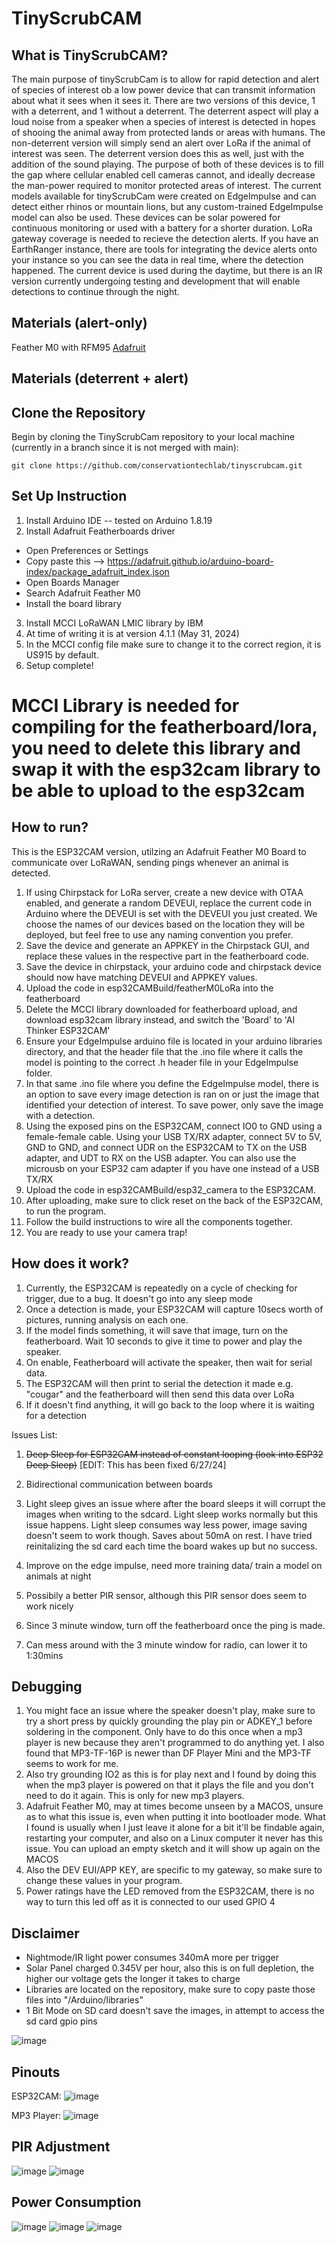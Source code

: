 # TinyScrubCAM

## What is TinyScrubCAM?

The main purpose of tinyScrubCam is to allow for rapid detection and alert of species of interest ob a low power device that can transmit information about what it sees when it sees it. There are two versions of this device, 1 with a deterrent, and 1 without a deterrent. The deterrent aspect will play a loud noise from a speaker when a species of interest is detected in hopes of shooing the animal away from protected lands or areas with humans. The non-deterrent version will simply send an alert over LoRa if the animal of interest was seen. The deterrent version does this as well, just with the addition of the sound playing. The purpose of both of these devices is to fill the gap where cellular enabled cell cameras cannot, and ideally decrease the man-power required to monitor protected areas of interest. The current models available for tinyScrubCam were created on EdgeImpulse and can detect either rhinos or mountain lions, but any custom-trained EdgeImpulse model can also be used. These devices can be solar powered for continuous monitoring or used with a battery for a shorter duration. LoRa gateway coverage is needed to recieve the detection alerts. If you have an EarthRanger instance, there are tools for integrating the device alerts onto your instance so you can see the data in real time, where the detection happened. The current device is used during the daytime, but there is an IR version currently undergoing testing and development that will enable detections to continue through the night.

## Materials (alert-only)
Feather M0 with RFM95 [Adafruit](https://www.adafruit.com/product/3178?utm_sourceyoutube&utm_mediumvideodescrip&utm_campaignnewproductsCartoon&gad_source=1&gclid=Cj0KCQjwz7C2BhDkARIsAA_SZKZCIGn54L61ULlrLxffnhwh_xx6Jt_kOjqM2qmDKK6bbU3X-suS_-YaAo5ZEALw_wcB)


## Materials (deterrent + alert)

## Clone the Repository

Begin by cloning the TinyScrubCam repository to your local machine (currently in a branch since it is not merged with main):

```
git clone https://github.com/conservationtechlab/tinyscrubcam.git
```

## Set Up Instruction

1. Install Arduino IDE -- tested on Arduino 1.8.19
2. Install Adafruit Featherboards driver

- Open Preferences or Settings
- Copy paste this --> https://adafruit.github.io/arduino-board-index/package_adafruit_index.json
- Open Boards Manager
- Search Adafruit Feather M0
- Install the board library

3. Install MCCI LoRaWAN LMIC library by IBM
4. At time of writing it is at version 4.1.1 (May 31, 2024)
5. In the MCCI config file make sure to change it to the correct region, it is US915 by default.
6. Setup complete!

# MCCI Library is needed for compiling for the featherboard/lora, you need to delete this library and swap it with the esp32cam library to be able to upload to the esp32cam

## How to run?

This is the ESP32CAM version, utilzing an Adafruit Feather M0 Board to communicate over LoRaWAN, sending pings whenever an animal is detected.

1. If using Chirpstack for LoRa server, create a new device with OTAA enabled, and generate a random DEVEUI, replace the current code in Arduino where the DEVEUI is set with the DEVEUI you just created. We choose the names of our devices based on the location they will be deployed, but feel free to use any naming convention you prefer.
2. Save the device and generate an APPKEY in the Chirpstack GUI, and replace these values in the respective part in the featherboard code.
3. Save the device in chirpstack, your arduino code and chirpstack device should now have matching DEVEUI and APPKEY values.
4. Upload the code in esp32CAMBuild/featherM0LoRa into the featherboard
5. Delete the MCCI library downloaded for featherboard upload, and download esp32cam library instead, and switch the 'Board' to 'AI Thinker ESP32CAM'
6. Ensure your EdgeImpulse arduino file is located in your arduino libraries directory, and that the header file that the .ino file where it calls the model is pointing to the correct .h header file in your EdgeImpulse folder.
7. In that same .ino file where you define the EdgeImpulse model, there is an option to save every image detection is ran on or just the image that identified your detection of interest. To save power, only save the image with a detection.
8. Using the exposed pins on the ESP32CAM, connect IO0 to GND using a female-female cable. Using your USB TX/RX adapter, connect 5V to 5V, GND to GND, and connect UDR on the ESP32CAM to TX on the USB adapter, and UDT to RX on the USB adapter. You can also use the microusb on your ESP32 cam adapter if you have one instead of a USB TX/RX
9. Upload the code in esp32CAMBuild/esp32_camera to the ESP32CAM.
11. After uploading, make sure to click reset on the back of the ESP32CAM, to run the program.
12. Follow the build instructions to wire all the components together.
14. You are ready to use your camera trap!

## How does it work?

1. Currently, the ESP32CAM is repeatedly on a cycle of checking for trigger, due to a bug. It doesn't go into any sleep mode
2. Once a detection is made, your ESP32CAM will capture 10secs worth of pictures, running analysis on each one.
3. If the model finds something, it will save that image, turn on the featherboard. Wait 10 seconds to give it time to power and play the speaker.
4. On enable, Featherboard will activate the speaker, then wait for serial data.
5. The ESP32CAM will then print to serial the detection it made e.g. "cougar" and the featherboard will then send this data over LoRa
6. If it doesn't find anything, it will go back to the loop where it is waiting for a detection

Issues List:

1. ~~Deep Sleep for ESP32CAM instead of constant looping (look into ESP32 Deep Sleep)~~ [EDIT: This has been fixed 6/27/24]

2. Bidirectional communication between boards

3. Light sleep gives an issue where after the board sleeps it will corrupt the images when writing to the sdcard. Light sleep works normally but this issue happens. Light sleep consumes way less power, image saving doesn't seem to work though. Saves about 50mA on rest. I have tried reinitalizing the sd card each time the board wakes up but no success.

4. Improve on the edge impulse, need more training data/ train a model on animals at night

5. Possibily a better PIR sensor, although this PIR sensor does seem to work nicely

6. Since 3 minute window, turn off the featherboard once the ping is made.

7. Can mess around with the 3 minute window for radio, can lower it to 1:30mins

## Debugging

1. You might face an issue where the speaker doesn't play, make sure to try a short press by quickly grounding the play pin or ADKEY_1 before soldering in the component. Only have to do this once when a mp3 player is new because they aren't programmed to do anything yet. I also found that MP3-TF-16P is newer than DF Player Mini and the MP3-TF seems to work for me.
2. Also try grounding IO2 as this is for play next and I found by doing this when the mp3 player is powered on that it plays the file and you don't need to do it again. This is only for new mp3 players.
3. Adafruit Feather M0, may at times become unseen by a MACOS, unsure as to what this issue is, even when putting it into bootloader mode. What I found is usually when I just leave it alone for a bit it'll be findable again, restarting your computer, and also on a Linux computer it never has this issue. You can upload an empty sketch and it will show up again on the MACOS
4. Also the DEV EUI/APP KEY, are specific to my gateway, so make sure to change these values in your program.
5. Power ratings have the LED removed from the ESP32CAM, there is no way to turn this led off as it is connected to our used GPIO 4

## Disclaimer

- Nightmode/IR light power consumes 340mA more per trigger
- Solar Panel charged 0.345V per hour, also this is on full depletion, the higher our voltage gets the longer it takes to charge
- Libraries are located on the repository, make sure to copy paste those files into "/Arduino/libraries"
- 1 Bit Mode on SD card doesn't save the images, in attempt to access the sd card gpio pins

![image](./images/path.png)

## Pinouts

ESP32CAM:
![image](./images/esp32PinOut.webp)

MP3 Player:
![image](./images/mp3PinOut.png)

## PIR Adjustment

![image](./images/adjustDistance.jpeg)
![image](./images/adjustDelay.jpeg)

## Power Consumption

![image](./images/power.png)
![image](./images/power1.png)
![image](./images/power2.png)

